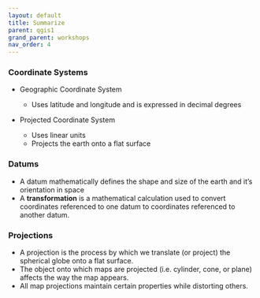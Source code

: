 ```yaml
---
layout: default
title: Summarize
parent: qgis1
grand_parent: workshops
nav_order: 4
---
```


### Coordinate Systems

- Geographic Coordinate System
  - Uses latitude and longitude and is expressed in decimal degrees
  
- Projected Coordinate System
  - Uses linear units
  - Projects the earth onto a flat surface
  
### Datums
 
 - A datum mathematically defines the shape and size of the earth and it’s orientation in space
 - A **transformation** is a mathematical calculation used to convert coordinates referenced to one datum to coordinates referenced to another datum.
 
### Projections
 
* A projection is the process by which we translate (or project) the spherical globe onto a flat surface.
* The object onto which maps are projected (i.e. cylinder, cone, or plane) affects the way the map appears.
* All map projections maintain certain properties while distorting others.
